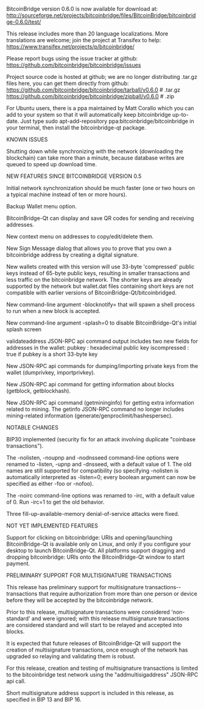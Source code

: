 BitcoinBridge version 0.6.0 is now available for download at:
http://sourceforge.net/projects/bitcoinbridge/files/BitcoinBridge/bitcoinbridge-0.6.0/test/

This release includes more than 20 language localizations.
More translations are welcome; join the
project at Transifex to help:
https://www.transifex.net/projects/p/bitcoinbridge/

Please report bugs using the issue tracker at github:
https://github.com/bitcoinbridge/bitcoinbridge/issues

Project source code is hosted at github; we are no longer
distributing .tar.gz files here, you can get them
directly from github:
https://github.com/bitcoinbridge/bitcoinbridge/tarball/v0.6.0  # .tar.gz
https://github.com/bitcoinbridge/bitcoinbridge/zipball/v0.6.0  # .zip

For Ubuntu users, there is a ppa maintained by Matt Corallo which
you can add to your system so that it will automatically keep
bitcoinbridge up-to-date.  Just type
sudo apt-add-repository ppa:bitcoinbridge/bitcoinbridge
in your terminal, then install the bitcoinbridge-qt package.


KNOWN ISSUES

Shutting down while synchronizing with the network
(downloading the blockchain) can take more than a minute,
because database writes are queued to speed up download
time.


NEW FEATURES SINCE BITCOINBRIDGE VERSION 0.5

Initial network synchronization should be much faster
(one or two hours on a typical machine instead of ten or more
hours).

Backup Wallet menu option.

BitcoinBridge-Qt can display and save QR codes for sending
and receiving addresses.

New context menu on addresses to copy/edit/delete them.

New Sign Message dialog that allows you to prove that you
own a bitcoinbridge address by creating a digital
signature.

New wallets created with this version will
use 33-byte 'compressed' public keys instead of
65-byte public keys, resulting in smaller
transactions and less traffic on the bitcoinbridge
network. The shorter keys are already supported
by the network but wallet.dat files containing
short keys are not compatible with earlier
versions of BitcoinBridge-Qt/bitcoinbridged.

New command-line argument -blocknotify=<command>
that will spawn a shell process to run <command> 
when a new block is accepted.

New command-line argument -splash=0 to disable
BitcoinBridge-Qt's initial splash screen

validateaddress JSON-RPC api command output includes
two new fields for addresses in the wallet:
pubkey : hexadecimal public key
iscompressed : true if pubkey is a short 33-byte key

New JSON-RPC api commands for dumping/importing
private keys from the wallet (dumprivkey, importprivkey).

New JSON-RPC api command for getting information about
blocks (getblock, getblockhash).

New JSON-RPC api command (getmininginfo) for getting
extra information related to mining. The getinfo
JSON-RPC command no longer includes mining-related
information (generate/genproclimit/hashespersec).



NOTABLE CHANGES

BIP30 implemented (security fix for an attack involving
duplicate "coinbase transactions").

The -nolisten, -noupnp and -nodnsseed command-line
options were renamed to -listen, -upnp and -dnsseed,
with a default value of 1. The old names are still
supported for compatibility (so specifying -nolisten
is automatically interpreted as -listen=0; every
boolean argument can now be specified as either
-foo or -nofoo).

The -noirc command-line options was renamed to
-irc, with a default value of 0. Run -irc=1 to
get the old behavior.

Three fill-up-available-memory denial-of-service
attacks were fixed.


NOT YET IMPLEMENTED FEATURES

Support for clicking on bitcoinbridge: URIs and
opening/launching BitcoinBridge-Qt is available only on Linux,
and only if you configure your desktop to launch
BitcoinBridge-Qt. All platforms support dragging and dropping
bitcoinbridge: URIs onto the BitcoinBridge-Qt window to start
payment.


PRELIMINARY SUPPORT FOR MULTISIGNATURE TRANSACTIONS

This release has preliminary support for multisignature
transactions-- transactions that require authorization
from more than one person or device before they
will be accepted by the bitcoinbridge network.

Prior to this release, multisignature transactions
were considered 'non-standard' and were ignored;
with this release multisignature transactions are
considered standard and will start to be relayed
and accepted into blocks.

It is expected that future releases of BitcoinBridge-Qt
will support the creation of multisignature transactions,
once enough of the network has upgraded so relaying
and validating them is robust.

For this release, creation and testing of multisignature
transactions is limited to the bitcoinbridge test network using
the "addmultisigaddress" JSON-RPC api call.

Short multisignature address support is included in this
release, as specified in BIP 13 and BIP 16.
